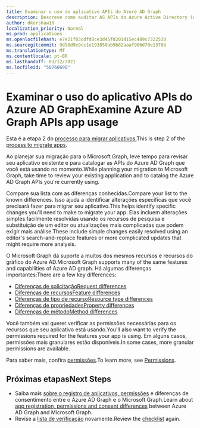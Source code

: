 ```yaml
---
title: Examinar o uso do aplicativo APIs do Azure AD Graph
description: Descreve como auditar AS APIs do Azure Active Directory (Azure AD) para migrar um aplicativo para a API do Microsoft Graph.
author: dkershaw10
localization_priority: Normal
ms.prod: applications
ms.openlocfilehash: e7e21f03cdfd8ce3d45f0201d15ec489c7322530
ms.sourcegitcommit: 9d98d9e9cc1e193850ab9b82aaaf906d70e1378b
ms.translationtype: MT
ms.contentlocale: pt-BR
ms.lasthandoff: 03/12/2021
ms.locfileid: "50760690"
---
```

# <a name="examine-azure-ad-graph-apis-app-usage"></a><span data-ttu-id="fa797-103">Examinar o uso do aplicativo APIs do Azure AD Graph</span><span class="sxs-lookup"><span data-stu-id="fa797-103">Examine Azure AD Graph APIs app usage</span></span>

<span data-ttu-id="fa797-104">Esta é a etapa 2 do [processo para migrar aplicativos.](migrate-azure-ad-graph-planning-checklist.md)</span><span class="sxs-lookup"><span data-stu-id="fa797-104">This is step 2 of the [process to migrate apps](migrate-azure-ad-graph-planning-checklist.md).</span></span>

<span data-ttu-id="fa797-105">Ao planejar sua migração para o Microsoft Graph, leve tempo para revisar seu aplicativo existente e para catalogar as APIs do Azure AD Graph que você está usando no momento.</span><span class="sxs-lookup"><span data-stu-id="fa797-105">While planning your migration to Microsoft Graph, take time to review your existing application and to catalog the Azure AD Graph APIs you're currently using.</span></span>

<span data-ttu-id="fa797-106">Compare sua lista com as diferenças conhecidas.</span><span class="sxs-lookup"><span data-stu-id="fa797-106">Compare your list to the known differences.</span></span>  <span data-ttu-id="fa797-107">Isso ajuda a identificar alterações específicas que você precisará fazer para migrar seu aplicativo.</span><span class="sxs-lookup"><span data-stu-id="fa797-107">This helps identify specific changes you'll need to make to migrate your app.</span></span>  <span data-ttu-id="fa797-108">Elas incluem alterações simples facilmente resolvidas usando os recursos de pesquisa e substituição de um editor ou atualizações mais complicadas que podem exigir mais análise.</span><span class="sxs-lookup"><span data-stu-id="fa797-108">These include simple changes easily resolved using an editor's search-and-replace features or more complicated updates that might require more analysis.</span></span>

<span data-ttu-id="fa797-109">O Microsoft Graph dá suporte a muitos dos mesmos recursos e recursos do gráfico do Azure AD.</span><span class="sxs-lookup"><span data-stu-id="fa797-109">Microsoft Graph supports many of the same features and capabilities of Azure AD graph.</span></span>  <span data-ttu-id="fa797-110">Há algumas diferenças importantes:</span><span class="sxs-lookup"><span data-stu-id="fa797-110">There are a few key differences:</span></span>

- [<span data-ttu-id="fa797-111">Diferenças de solicitação</span><span class="sxs-lookup"><span data-stu-id="fa797-111">Request differences</span></span>](migrate-azure-ad-graph-request-differences.md)
- [<span data-ttu-id="fa797-112">Diferenças de recursos</span><span class="sxs-lookup"><span data-stu-id="fa797-112">Feature differences</span></span>](migrate-azure-ad-graph-feature-differences.md)
- [<span data-ttu-id="fa797-113">Diferenças de tipo de recurso</span><span class="sxs-lookup"><span data-stu-id="fa797-113">Resource type differences</span></span>](migrate-azure-ad-graph-resource-differences.md)
- [<span data-ttu-id="fa797-114">Diferenças de propriedades</span><span class="sxs-lookup"><span data-stu-id="fa797-114">Property differences</span></span>](migrate-azure-ad-graph-property-differences.md)
- [<span data-ttu-id="fa797-115">Diferenças de método</span><span class="sxs-lookup"><span data-stu-id="fa797-115">Method differences</span></span>](migrate-azure-ad-graph-method-differences.md)

<span data-ttu-id="fa797-116">Você também vai querer verificar as permissões necessárias para os recursos que seu aplicativo está usando.</span><span class="sxs-lookup"><span data-stu-id="fa797-116">You'll also want to verify the permissions required for the features your app is using.</span></span>  <span data-ttu-id="fa797-117">Em alguns casos, permissões mais granulares estão disponíveis.</span><span class="sxs-lookup"><span data-stu-id="fa797-117">In some cases, more granular permissions are available.</span></span>

<span data-ttu-id="fa797-118">Para saber mais, confira [permissões](permissions-reference.md).</span><span class="sxs-lookup"><span data-stu-id="fa797-118">To learn more, see [Permissions](permissions-reference.md).</span></span>

## <a name="next-steps"></a><span data-ttu-id="fa797-119">Próximas etapas</span><span class="sxs-lookup"><span data-stu-id="fa797-119">Next Steps</span></span>

- <span data-ttu-id="fa797-120">Saiba mais [sobre o registro de aplicativos, permissões](migrate-azure-ad-graph-app-registration.md) e diferenças de consentimento entre o Azure AD Graph e o Microsoft Graph.</span><span class="sxs-lookup"><span data-stu-id="fa797-120">Learn about [app registration, permissions and consent differences](migrate-azure-ad-graph-app-registration.md) between Azure AD Graph and Microsoft Graph.</span></span>
- <span data-ttu-id="fa797-121">Revise a [lista de verificação](migrate-azure-ad-graph-planning-checklist.md) novamente.</span><span class="sxs-lookup"><span data-stu-id="fa797-121">Review the [checklist](migrate-azure-ad-graph-planning-checklist.md) again.</span></span>

